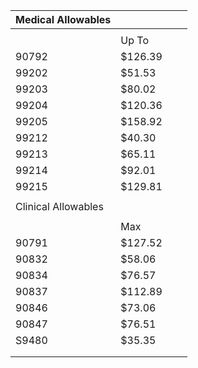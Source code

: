 | Medical Allowables  |         |   |   |
|---------------------|---------|---|---|
|                     |         |   |   |
|                     | Up To   |   |   |
| 90792               | $126.39 |   |   |
| 99202               | $51.53  |   |   |
| 99203               | $80.02  |   |   |
| 99204               | $120.36 |   |   |
| 99205               | $158.92 |   |   |
| 99212               | $40.30  |   |   |
| 99213               | $65.11  |   |   |
| 99214               | $92.01  |   |   |
| 99215               | $129.81 |   |   |
|                     |         |   |   |
| Clinical Allowables |         |   |   |
|                     |         |   |   |
|                     | Max     |   |   |
| 90791               | $127.52 |   |   |
| 90832               | $58.06  |   |   |
| 90834               | $76.57  |   |   |
| 90837               | $112.89 |   |   |
| 90846               | $73.06  |   |   |
| 90847               | $76.51  |   |   |
| S9480               | $35.35  |   |   |
|                     |         |   |   |
|                     |         |   |   |

